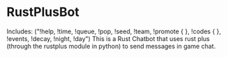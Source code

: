 # RustPlusBot

Includes: ("!help, !time, !queue, !pop, !seed, !team, !promote { }, !codes { }, !events, !decay, !night, !day")
This is a Rust Chatbot that uses rust plus (through the rustplus module in python) to send messages in game chat.

